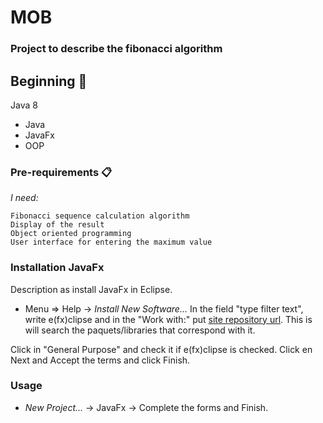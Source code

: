 # MOB

<h3>Project to describe the fibonacci algorithm</h3>

## Beginning 🚀

<p>Java 8</p>

<ul>
	<li> Java </li>
	<li> JavaFx </li>
	<li> OOP </li>
</ul>

### Pre-requirements 📋

_I need:_

	Fibonacci sequence calculation algorithm
	Display of the result
	Object oriented programming
	User interface for entering the maximum value

### Installation JavaFx

Description as install JavaFx in Eclipse.

 - Menu => Help -> *Install New Software...* In the field "type filter text", write e(fx)clipse and in the "Work with:" put [site repository url](http://download.eclipse.org/releases/neon). This is will search the paquets/libraries that correspond with it.

Click in "General Purpose" and check it if e(fx)clipse is checked. Click en Next and Accept the terms and click Finish.

### Usage

+ *New Project...* -> JavaFx -> Complete the forms and Finish.
